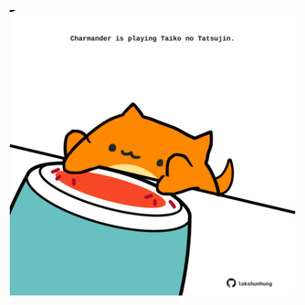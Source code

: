 <!-- built at 09/07/2024, 04:00:53 UTC -->
<p align="center">
  <img width="500" height="500" src="./ReadmeImage.svg">
</p>
